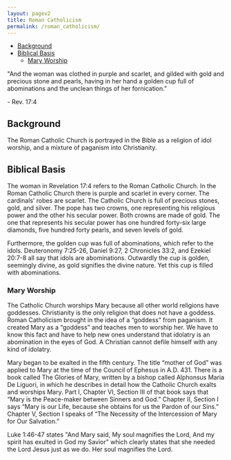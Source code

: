 ```yaml
---
layout: pagev2
title: Roman Catholicism
permalink: /roman_catholicism/
---
```

- [Background](#background)
- [Biblical Basis](#biblical-basis)
  - [Mary Worship](#mary-worship)

"And the woman was clothed in purple and scarlet, and gilded with gold and precious stone and pearls, having in her hand a golden cup full of abominations and the unclean things of her fornication."

\- Rev. 17:4

## Background

The Roman Catholic Church is portrayed in the Bible as a religion of idol worship, and a mixture of paganism into Christianity.

## Biblical Basis

The woman in Revelation 17:4 refers to the Roman Catholic Church. In the Roman Catholic Church there is purple and scarlet in every corner. The cardinals’ robes are scarlet. The Catholic Church is full of precious stones, gold, and silver. The pope has two crowns, one representing his religious power and the other his secular power. Both crowns are made of gold. The one that represents his secular power has one hundred forty-six large diamonds, five hundred forty pearls, and seven levels of gold.

Furthermore, the golden cup was full of abominations, which refer to the idols. Deuteronomy 7:25-26, Daniel 9:27, 2 Chronicles 33:2, and Ezekiel 20:7-8 all say that idols are abominations. Outwardly the cup is golden, seemingly divine, as gold signifies the divine nature. Yet this cup is filled with abominations. 

### Mary Worship

The Catholic Church worships Mary because all other world religions have goddesses. Christianity is the only religion that does not have a goddess. Roman Catholicism brought in the idea of a “goddess” from paganism. It created Mary as a “goddess” and teaches men to worship her. We have to know this fact and have to help new ones understand that idolatry is an abomination in the eyes of God. A Christian cannot defile himself with any kind of idolatry. 

Mary began to be exalted in the fifth century. The title “mother of God” was applied to Mary at the time of the Council of Ephesus in A.D. 431. There is a book called The Glories of Mary, written by a bishop called Alphonsus Maria De Liguori, in which he describes in detail how the Catholic Church exalts and worships Mary. Part I, Chapter VI, Section III of that book says that “Mary is the Peace-maker between Sinners and God.” Chapter II, Section I says “Mary is our Life, because she obtains for us the Pardon of our Sins.” Chapter V, Section I speaks of “The Necessity of the Intercession of Mary for Our Salvation.”

Luke 1:46-47 states "And Mary said, My soul magnifies the Lord, And my spirit has exulted in God my Savior" which clearly states that she needed the Lord Jesus just as we do. Her soul magnifies the Lord. 